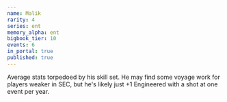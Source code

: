 ```yaml
---
name: Malik
rarity: 4
series: ent
memory_alpha: ent
bigbook_tier: 10
events: 6
in_portal: true
published: true
---
```


Average stats torpedoed by his skill set. He may find some voyage work for players weaker in SEC, but he's likely just +1 Engineered with a shot at one event per year.
